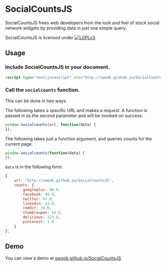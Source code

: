 # SocialCountsJS


SocialCountsJS frees web developers from the look and feel of stock social network widgets by providing data in just one simple query.

SocialCountsJS is licensed under [![LGPLv3](http://www.gnu.org/graphics/lgplv3-88x31.png)](http://www.gnu.org/licenses/lgpl.html).

## Usage

### Include SocialCountsJS in your document.

```html
<script type="text/javascript" src="http://swook.github.io/SocialCountsJS/socialcounts.js"></script>
```

### Call the `socialcounts` function.

This can be done in two ways.

The following takes a specific URL and makes a request. A function is passed in as the second parameter and will be invoked on success.

```javascript
window.socialcounts(url, function(data) {
});
```

The following takes just a function argument, and queries counts for the current page.

```javascript
window.socialcounts(function(data) {
});
```

`data` is in the following form:

```javascript
{
	url: "http://swook.github.io/SocialCountsJS",
	counts: {
		googleplus: 98.0,
		facebook: 45.0,
		twitter: 67.0,
		linkedin: 23.0,
		reddit: 34.0,
		stumbleupon: 54.0,
		delicious: 123.0,
		pinterest: 1.0
	}
};
```

## Demo
You can view a demo at [swook.github.io/SocialCountsJS](http://swook.github.io/SocialCountsJS/)

